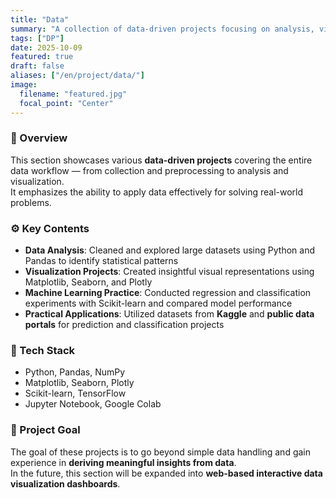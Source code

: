 ```yaml
---
title: "Data"
summary: "A collection of data-driven projects focusing on analysis, visualization, and practical problem solving."
tags: ["DP"]
date: 2025-10-09
featured: true
draft: false
aliases: ["/en/project/data/"]
image:
  filename: "featured.jpg"
  focal_point: "Center"
---
```


### 🧠 Overview  
This section showcases various **data-driven projects** covering the entire data workflow — from collection and preprocessing to analysis and visualization.  
It emphasizes the ability to apply data effectively for solving real-world problems.

### ⚙️ Key Contents  
- **Data Analysis**: Cleaned and explored large datasets using Python and Pandas to identify statistical patterns  
- **Visualization Projects**: Created insightful visual representations using Matplotlib, Seaborn, and Plotly  
- **Machine Learning Practice**: Conducted regression and classification experiments with Scikit-learn and compared model performance  
- **Practical Applications**: Utilized datasets from **Kaggle** and **public data portals** for prediction and classification projects

### 🧩 Tech Stack  
- Python, Pandas, NumPy  
- Matplotlib, Seaborn, Plotly  
- Scikit-learn, TensorFlow  
- Jupyter Notebook, Google Colab

### 🎯 Project Goal  
The goal of these projects is to go beyond simple data handling and gain experience in **deriving meaningful insights from data**.  
In the future, this section will be expanded into **web-based interactive data visualization dashboards**.
